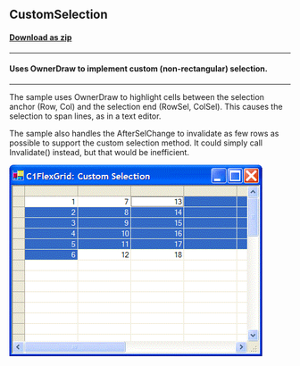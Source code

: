## CustomSelection
#### [Download as zip](https://grapecity.github.io/DownGit/#/home?url=https://github.com/GrapeCity/ComponentOne-WinForms-Samples/tree/master/NetFramework\FlexGrid\CS\CustomSelection)
____
#### Uses OwnerDraw to implement custom (non-rectangular) selection.
____
The sample uses OwnerDraw to highlight cells between the selection anchor (Row, Col) and the selection end (RowSel, ColSel).
This causes the selection to span lines, as in a text editor.

The sample also handles the AfterSelChange to invalidate as few rows as possible to support the custom selection method.
It could simply call Invalidate() instead, but that would be inefficient.

![screenshot](screenshot.png)
